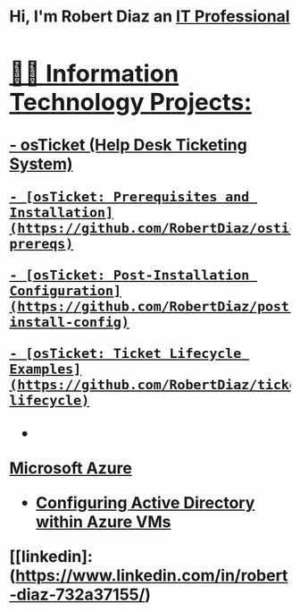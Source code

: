 <h1>Hi, I'm Robert Diaz an <a href="https://linkedin.com/in/RobertDiaz">IT Professional

  <h2>👨‍💻 Information Technology Projects:</h2>
- 
<b>osTicket (Help Desk Ticketing System)</b>
 
	- [osTicket: Prerequisites and Installation](https://github.com/RobertDiaz/osticket-prereqs)
 
	- [osTicket: Post-Installation Configuration](https://github.com/RobertDiaz/post-install-config)
 
	- [osTicket: Ticket Lifecycle Examples](https://github.com/RobertDiaz/ticket-lifecycle)
-

<b>Microsoft Azure</b>
  - [Configuring  Active Directory within Azure VMs](https://github.com/RobertDiaz/configure-ad)


[[linkedin]: (https://www.linkedin.com/in/robert-diaz-732a37155/)
